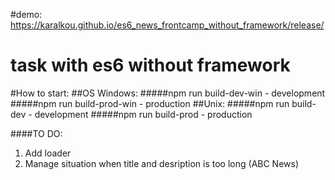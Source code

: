 #demo: https://karalkou.github.io/es6_news_frontcamp_without_framework/release/

# task with es6 without framework

#How to start:
##OS Windows: 
#####npm run build-dev-win - development
#####npm run build-prod-win - production
##Unix: 
#####npm run build-dev - development
#####npm run build-prod - production


####TO DO:
1. Add loader
2. Manage situation when title and desription is too long (ABC News)
